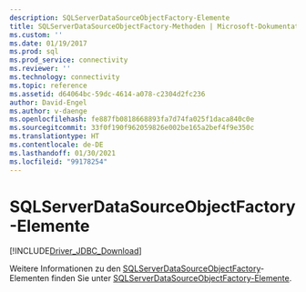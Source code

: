 ```yaml
---
description: SQLServerDataSourceObjectFactory-Elemente
title: SQLServerDataSourceObjectFactory-Methoden | Microsoft-Dokumentation
ms.custom: ''
ms.date: 01/19/2017
ms.prod: sql
ms.prod_service: connectivity
ms.reviewer: ''
ms.technology: connectivity
ms.topic: reference
ms.assetid: d64064bc-59dc-4614-a078-c2304d2fc236
author: David-Engel
ms.author: v-daenge
ms.openlocfilehash: fe887fb0818668893fa7d74fa025f1daca840c0e
ms.sourcegitcommit: 33f0f190f962059826e002be165a2bef4f9e350c
ms.translationtype: HT
ms.contentlocale: de-DE
ms.lasthandoff: 01/30/2021
ms.locfileid: "99178254"
---
```

# <a name="sqlserverdatasourceobjectfactory-methods"></a>SQLServerDataSourceObjectFactory-Elemente
[!INCLUDE[Driver_JDBC_Download](../../../includes/driver_jdbc_download.md)]

  Weitere Informationen zu den [SQLServerDataSourceObjectFactory](../../../connect/jdbc/reference/sqlserverdatasourceobjectfactory-class.md)-Elementen finden Sie unter [SQLServerDataSourceObjectFactory-Elemente](../../../connect/jdbc/reference/sqlserverdatasourceobjectfactory-members.md).  
  
  
